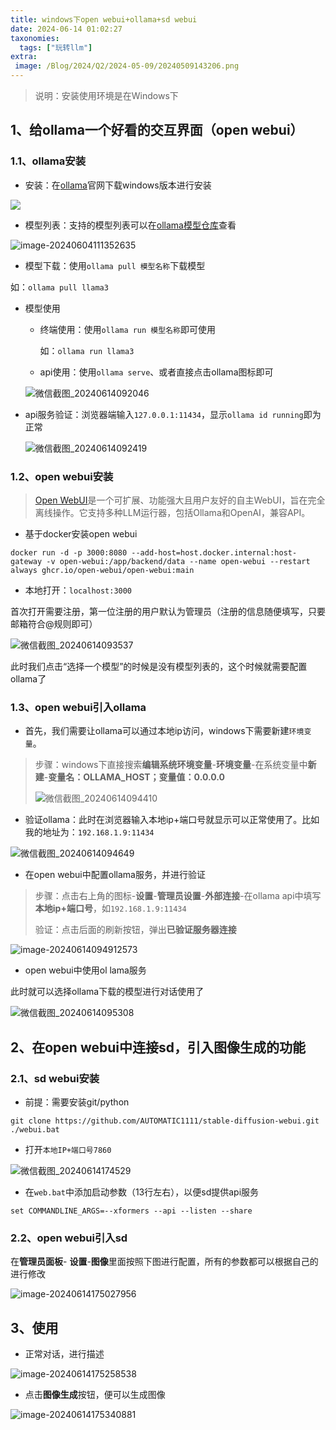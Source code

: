 ```yaml
---
title: windows下open webui+ollama+sd webui
date: 2024-06-14 01:02:27
taxonomies:
  tags: ["玩转llm"]
extra:
 image: /Blog/2024/Q2/2024-05-09/20240509143206.png
---
```


> 说明：安装使用环境是在Windows下

## 1、给ollama一个好看的交互界面（open webui）

### 1.1、ollama安装

> 

- 安装：在[ollama](https://ollama.com/download)官网下载windows版本进行安装

![](https://king-key.github.io/Blog/2024/Q2/2024-05-09/20240509143206.png)

- 模型列表：支持的模型列表可以在[ollama模型仓库](https://ollama.com/library)查看

![image-20240604111352635](image-20240604111352635.png)

- 模型下载：使用```ollama pull 模型名称```下载模型

如：```ollama pull llama3```

- 模型使用

  - 终端使用：使用```ollama run 模型名称```即可使用

    如：```ollama run llama3```

    

  - api使用：使用```ollama serve```、或者直接点击ollama图标即可

  ![微信截图_20240614092046](微信截图_20240614092046.png)

- api服务验证：浏览器端输入```127.0.0.1:11434```，显示```ollama id running```即为正常

  ![微信截图_20240614092419](微信截图_20240614092419-8328282.png)



### 1.2、open webui安装

> [Open WebUI](https://github.com/open-webui/open-webui)是一个可扩展、功能强大且用户友好的自主WebUI，旨在完全离线操作。它支持多种LLM运行器，包括Ollama和OpenAI，兼容API。

- 基于docker安装open webui

```
docker run -d -p 3000:8080 --add-host=host.docker.internal:host-gateway -v open-webui:/app/backend/data --name open-webui --restart always ghcr.io/open-webui/open-webui:main
```

- 本地打开：```localhost:3000```

首次打开需要注册，第一位注册的用户默认为管理员（注册的信息随便填写，只要邮箱符合@规则即可）

![微信截图_20240614093537](微信截图_20240614093537.png)

此时我们点击“选择一个模型”的时候是没有模型列表的，这个时候就需要配置ollama了

### 1.3、open webui引入ollama

- 首先，我们需要让ollama可以通过本地ip访问，windows下需要新建```环境变量```。

> 步骤：windows下直接搜索**编辑系统环境变量**-**环境变量**-在系统变量中**新建**-**变量名：OLLAMA_HOST；变量值：0.0.0.0**
>
> ![微信截图_20240614094410](微信截图_20240614094410.png)

- 验证ollama：此时在浏览器输入本地ip+端口号就显示可以正常使用了。比如我的地址为：```192.168.1.9:11434```

![微信截图_20240614094649](微信截图_20240614094649.png)

- 在open webui中配置ollama服务，并进行验证

> 步骤：点击右上角的图标-**设置**-**管理员设置**-**外部连接**-在ollama api中填写**本地ip+端口号**，如```192.168.1.9:11434```
>
> 验证：点击后面的刷新按钮，弹出**已验证服务器连接**

![image-20240614094912573](image-20240614094912573.png)

- open webui中使用ol lama服务

此时就可以选择ollama下载的模型进行对话使用了

![微信截图_20240614095308](微信截图_20240614095308.png)

## 2、在open webui中连接sd，引入图像生成的功能

### 2.1、sd webui安装

- 前提：需要安装git/python

```
git clone https://github.com/AUTOMATIC1111/stable-diffusion-webui.git
./webui.bat
```

- 打开```本地IP+端口号7860```

![微信截图_20240614174529](微信截图_20240614174529.png)

- 在```web.bat```中添加启动参数（13行左右），以便sd提供api服务

```
set COMMANDLINE_ARGS=--xformers --api --listen --share
```

### 2.2、open webui引入sd

在**管理员面板**- **设置**-**图像**里面按照下图进行配置，所有的参数都可以根据自己的进行修改

![image-20240614175027956](image-20240614175027956.png)

## 3、使用

- 正常对话，进行描述

![image-20240614175258538](image-20240614175258538.png)

- 点击**图像生成**按钮，便可以生成图像

![image-20240614175340881](image-20240614175340881.png)
